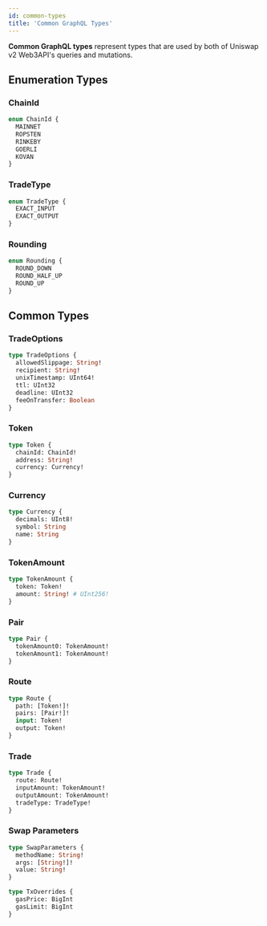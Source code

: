 ```yaml
---
id: common-types
title: 'Common GraphQL Types'
---
```


**Common GraphQL types** represent types that are used by both of Uniswap v2 Web3API's queries and mutations.

## Enumeration Types

### ChainId

```graphql
enum ChainId {
  MAINNET
  ROPSTEN
  RINKEBY
  GOERLI
  KOVAN
}
```

### TradeType

```graphql
enum TradeType {
  EXACT_INPUT
  EXACT_OUTPUT
}
```

### Rounding

```graphql
enum Rounding {
  ROUND_DOWN
  ROUND_HALF_UP
  ROUND_UP
}
```

## Common Types

### TradeOptions

```graphql
type TradeOptions {
  allowedSlippage: String!
  recipient: String!
  unixTimestamp: UInt64!
  ttl: UInt32
  deadline: UInt32
  feeOnTransfer: Boolean
}
```

### Token

```graphql
type Token {
  chainId: ChainId!
  address: String!
  currency: Currency!
}
```

### Currency

```graphql
type Currency {
  decimals: UInt8!
  symbol: String
  name: String
}
```

### TokenAmount

```graphql
type TokenAmount {
  token: Token!
  amount: String! # UInt256!
}
```

### Pair

```graphql
type Pair {
  tokenAmount0: TokenAmount!
  tokenAmount1: TokenAmount!
}
```

### Route

```graphql
type Route {
  path: [Token!]!
  pairs: [Pair!]!
  input: Token!
  output: Token!
}
```

### Trade

```graphql
type Trade {
  route: Route!
  inputAmount: TokenAmount!
  outputAmount: TokenAmount!
  tradeType: TradeType!
}
```

### Swap Parameters

```graphql
type SwapParameters {
  methodName: String!
  args: [String!]!
  value: String!
}
```

```graphql
type TxOverrides {
  gasPrice: BigInt
  gasLimit: BigInt
}
```
